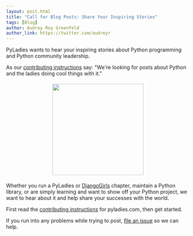 ```yaml
---
layout: post.html
title: "Call for Blog Posts: Share Your Inspiring Stories"
tags: [Blog]
author: Audrey Roy Greenfeld
author_link: https://twitter.com/audreyr
---
```


PyLadies wants to hear your inspiring stories about Python programming and Python community leadership.

As our [contributing instructions][contributing_instructions] say: "We're looking for posts about Python and the ladies doing cool things with it."

<img src="{{ get_asset('images/pyladies-equals-you.png') }}" width="250" style="display:block;margin-left:auto;margin-right:auto;border-style:solid;border-width:6px;border-color:white;"/>


Whether you run a PyLadies or [DjangoGirls] chapter, maintain a Python library, or are simply learning and want to show off your Python project, we want to hear about it and help share your successes with the world.

First read the [contributing instructions][contributing_instructions] for pyladies.com, then get started. 

If you run into any problems while trying to post, [file an issue][file_an_issue] so we can help.

[contributing_instructions]: https://github.com/pyladies/pyladies/blob/master/CONTRIBUTING.md
[DjangoGirls]: http://djangogirls.org/
[file_an_issue]: https://github.com/pyladies/pyladies/issues/new

